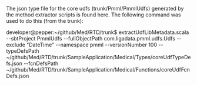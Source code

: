 The json type file for the core udfs (trunk/Pmml/PmmlUdfs) generated by the method extractor scripts is found here.
The following command was used to do this (from the trunk):

developer@pepper:~/github/Med/RTD/trunk$ extractUdfLibMetadata.scala  --sbtProject PmmlUdfs --fullObjectPath com.ligadata.pmml.udfs.Udfs --exclude "DateTime" --namespace pmml --versionNumber 100 --typeDefsPath ~/github/Med/RTD/trunk/SampleApplication/Medical/Types/coreUdfTypeDefs.json --fcnDefsPath ~/github/Med/RTD/trunk/SampleApplication/Medical/Functions/coreUdfFcnDefs.json

